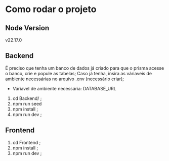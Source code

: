 # Como rodar o projeto

## Node Version
v22.17.0

## Backend
É preciso que tenha um banco de dados já criado para que o prisma acesse o banco, crie e popule as tabelas;
Caso já tenha, insira as váriaveis de ambiente necessárias no arquivo .env (necessário criar);
- Váriavel de ambiente necessária: DATABASE_URL

1. cd Backend/ ;
2. npm run seed
3. npm install ;
4. npm run dev ;

## Frontend
1. cd Frontend ;
2. npm install ;
3. npm run dev ;